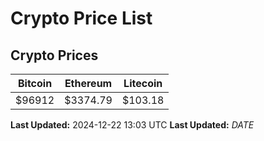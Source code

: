 # Crypto Price List

## Crypto Prices
| Bitcoin | Ethereum | Litecoin |
| ------- | -------- | -------- |
| $96912 | $3374.79 | $103.18 |
**Last Updated:** 2024-12-22 13:03 UTC
**Last Updated:** $DATE$
